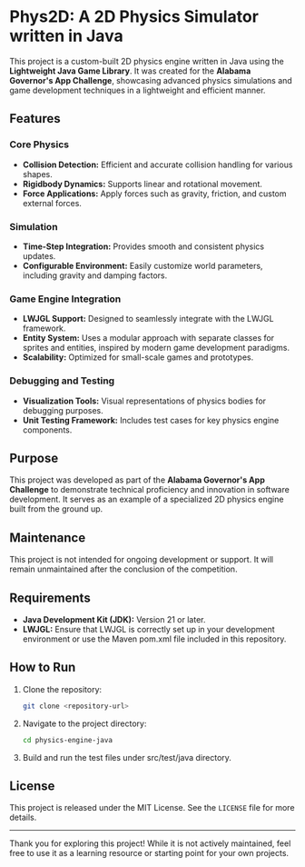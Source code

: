 # Phys2D: A 2D Physics Simulator written in Java

This project is a custom-built 2D physics engine written in Java using the **Lightweight Java Game Library**. It was created for the **Alabama Governor's App Challenge**, showcasing advanced physics simulations and game development techniques in a lightweight and efficient manner.

## Features

### Core Physics
- **Collision Detection:** Efficient and accurate collision handling for various shapes.
- **Rigidbody Dynamics:** Supports linear and rotational movement.
- **Force Applications:** Apply forces such as gravity, friction, and custom external forces.

### Simulation
- **Time-Step Integration:** Provides smooth and consistent physics updates.
- **Configurable Environment:** Easily customize world parameters, including gravity and damping factors.

### Game Engine Integration
- **LWJGL Support:** Designed to seamlessly integrate with the LWJGL framework.
- **Entity System:** Uses a modular approach with separate classes for sprites and entities, inspired by modern game development paradigms.
- **Scalability:** Optimized for small-scale games and prototypes.

### Debugging and Testing
- **Visualization Tools:** Visual representations of physics bodies for debugging purposes.
- **Unit Testing Framework:** Includes test cases for key physics engine components.

## Purpose
This project was developed as part of the **Alabama Governor's App Challenge** to demonstrate technical proficiency and innovation in software development. It serves as an example of a specialized 2D physics engine built from the ground up.

## Maintenance
This project is not intended for ongoing development or support. It will remain unmaintained after the conclusion of the competition.

## Requirements
- **Java Development Kit (JDK):** Version 21 or later.
- **LWJGL:** Ensure that LWJGL is correctly set up in your development environment or use the Maven pom.xml file included in this repository.

## How to Run
1. Clone the repository:
   ```bash
   git clone <repository-url>
   ```

2. Navigate to the project directory:
   ```bash
   cd physics-engine-java
   ```

3. Build and run the test files under src/test/java directory.

## License
This project is released under the MIT License. See the `LICENSE` file for more details.

---

Thank you for exploring this project! While it is not actively maintained, feel free to use it as a learning resource or starting point for your own projects.

